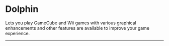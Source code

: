 # Dolphin

Lets you play GameCube and Wii games with various graphical enhancements and other features are available to improve your game experience.

---
